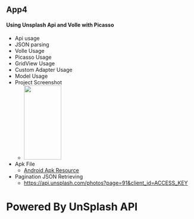 ## App4
#### Using Unsplash Api and Volle with Picasso

- Api usage
- JSON parsing
- Volle Usage
- Picasso Usage
-  GridView Usage
- Custom Adapter Usage
- Model Usage
- Project Screenshot
    - <img src="2022-02-10 23_14_50-App4 – MainActivity.java [App4.app].png" height="200" width="100" max-width="30%">    
- Apk File
  - [Android Apk Resource](https://github.com/mrmezan06/Android-Revision-All/blob/main/App4/app-debug.apk "Powered By Unsplash API")
- Pagination JSON Retrieving
  - https://api.unsplash.com/photos?page=91&client_id=ACCESS_KEY

# Powered By UnSplash API
























